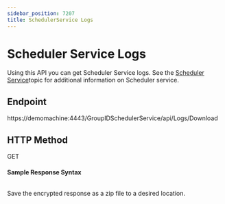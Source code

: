 ```yaml
---
sidebar_position: 7207
title: SchedulerService Logs
---
```


# Scheduler Service Logs

Using this API you can get Scheduler Service logs. See the [Scheduler Service](../../AdminCenter/Service/SchedulerService "Scheduler Service")topic for additional information on Scheduler service.

## Endpoint

https://demomachine:4443/GroupIDSchedulerService/api/Logs/Download

## HTTP Method

GET

#### Sample Response Syntax

```

```
Save the encrypted response as a zip file to a desired location.